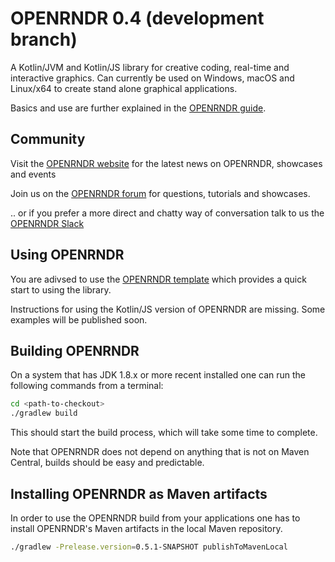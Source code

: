 # OPENRNDR 0.4 (development branch)

A Kotlin/JVM and Kotlin/JS library for creative coding, real-time and interactive graphics. Can currently be used on Windows, macOS and Linux/x64 to create stand alone graphical applications.

Basics and use are further explained in the [OPENRNDR guide](https://guide.openrndr.org).

## Community

Visit the [OPENRNDR website](https://openrndr.org) for the latest news on OPENRNDR, showcases and events 

Join us on the [OPENRNDR forum](https://openrndr.discourse.group) for questions, tutorials and showcases.

.. or if you prefer a more direct and chatty way of conversation talk to us the [OPENRNDR Slack](https://communityinviter.com/apps/openrndr/openrndr)

## Using OPENRNDR

You are adivsed to use the [OPENRNDR template](https://github.com/openrndr/openrndr-template) which provides a quick start to using the library.

Instructions for using the Kotlin/JS version of OPENRNDR are missing. Some examples will be published soon.

## Building OPENRNDR

On a system that has JDK 1.8.x or more recent installed one can run the following commands from a terminal:

```sh
cd <path-to-checkout>
./gradlew build
```

This should start the build process, which will take some time to complete.

Note that OPENRNDR does not depend on anything that is not on Maven Central, builds should be easy and predictable.

## Installing OPENRNDR as Maven artifacts

In order to use the OPENRNDR build from your applications one has to install OPENRNDR's Maven artifacts in the local Maven repository.

```sh
./gradlew -Prelease.version=0.5.1-SNAPSHOT publishToMavenLocal
```
